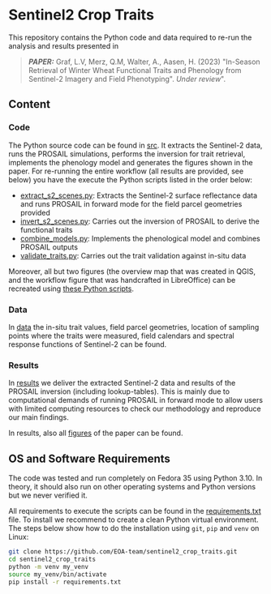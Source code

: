 # Sentinel2 Crop Traits

This repository contains the Python code and data required to re-run the analysis and results presented in

> **_PAPER:_**  Graf, L.V, Merz, Q.M, Walter, A., Aasen, H. (2023) "In-Season Retrieval of Winter Wheat Functional Traits and Phenology from Sentinel-2 Imagery and Field Phenotyping". *Under review*".


## Content


### Code
The Python source code can be found in [src](src). It extracts the Sentinel-2 data, runs the PROSAIL simulations, performs the inversion for trait retrieval, implements the phenology model and generates the figures shown in the paper.
For re-running the entire workflow (all results are provided, see below) you have the execute the Python scripts listed in the order below:

* [extract_s2_scenes.py](src/extract_s2_scenes.py): Extracts the Sentinel-2 surface reflectance data and runs PROSAIL in forward mode for the field parcel geometries provided
* [invert_s2_scenes.py](src/invert_s2_scenes.py): Carries out the inversion of PROSAIL to derive the functional traits
* [combine_models.py](src/combine_models.py): Implements the phenological model and combines PROSAIL outputs
* [validate_traits.py](src/validate_traits.py): Carries out the trait validation against in-situ data

Moreover, all but two figures (the overview map that was created in QGIS, and the workflow figure that was handcrafted in LibreOffice) can be recreated using [these Python scripts](src/figures_paper).

### Data
In [data](data) the in-situ trait values, field parcel geometries, location of sampling points where the traits were measured, field calendars and spectral response functions of Sentinel-2 can be found.

### Results
In [results](results) we deliver the extracted Sentinel-2 data and results of the PROSAIL inversion (including lookup-tables). This is mainly due to computational demands of running PROSAIL in forward mode to allow users with limited computing resources to check our methodology and reproduce our main findings.

In results, also all [figures](results/Figures) of the paper can be found.
 
## OS and Software Requirements

The code was tested and run completely on Fedora 35 using Python 3.10. In theory, it should also run on other operating systems and Python versions but we never verified it.

All requirements to execute the scripts can be found in the [requirements.txt](requirements.txt) file. To install we recommend to create a clean Python virtual environment. The steps below show how to do the installation using `git`, `pip` and `venv` on Linux:

```bash
git clone https://github.com/EOA-team/sentinel2_crop_traits.git
cd sentinel2_crop_traits
python -m venv my_venv
source my_venv/bin/activate
pip install -r requirements.txt
```
